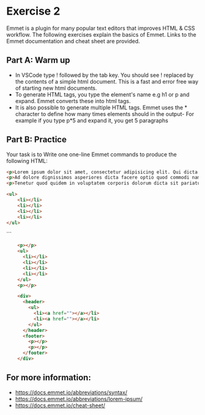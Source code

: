# Exercise 2

Emmet is a plugin for many popular text editors that improves HTML & CSS workflow.
The following exercises explain the basics of Emmet. Links to the Emmet documentation and cheat sheet are provided.

## Part A: Warm up

- In  VSCode type ! followed by the tab key.
You should see ! replaced by the contents of a simple html document. This is a fast and error free way of starting new html documents.
- To generate HTML tags, you type the element's name e.g h1 or p and expand. Emmet converts these into html tags.
- It is also possible to generate multiple HTML tags. 
Emmet uses the * character to define how many times elements should in the output- For example if you type p*5 and expand it, you get 5 paragraphs

## Part B: Practice


Your task is to Write one one-line Emmet commands to produce the following HTML:

```html
<p>Lorem ipsum dolor sit amet, consectetur adipisicing elit. Qui dicta minus molestiae vel beatae natus eveniet ratione temporibus aperiam harum alias officiis assumenda officia quibusdam deleniti eos cupiditate dolore doloribus!</p>
<p>Ad dolore dignissimos asperiores dicta facere optio quod commodi nam tempore recusandae. Rerum sed nulla eum vero expedita ex delectus voluptates rem at neque quos facere sequi unde optio aliquam!</p>
<p>Tenetur quod quidem in voluptatem corporis dolorum dicta sit pariatur porro quaerat autem ipsam odit quam beatae tempora quibusdam illum! Modi velit odio nam nulla unde amet odit pariatur at!</p>
```

```html
<ul>
    <li></li>
    <li></li>
    <li></li>
    <li></li>
</ul>
```

 </ul>
```

```html
    <p></p>
    <ul>
      <li></li>
      <li></li>
      <li></li>
      <li></li>
    </ul>
    <p></p>
```



```html
    <div>
      <header>
        <ul>
          <li><a href=""></a></li>
          <li><a href=""></a></li>
        </ul>
      </header>
      <footer>
        <p></p>
        <p></p>
      </footer>
    </div>
```

## For more information:
- https://docs.emmet.io/abbreviations/syntax/
- https://docs.emmet.io/abbreviations/lorem-ipsum/
- https://docs.emmet.io/cheat-sheet/